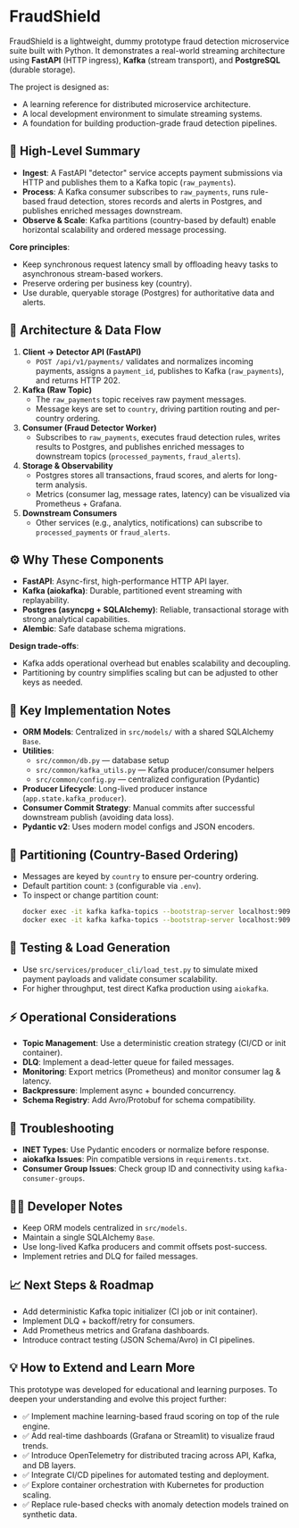 # FraudShield

FraudShield is a lightweight, dummy prototype fraud detection microservice suite built with Python. It demonstrates a real-world streaming architecture using **FastAPI** (HTTP ingress), **Kafka** (stream transport), and **PostgreSQL** (durable storage).

The project is designed as:
- A learning reference for distributed microservice architecture.
- A local development environment to simulate streaming systems.
- A foundation for building production-grade fraud detection pipelines.

## 🚀 High-Level Summary

- **Ingest**: A FastAPI "detector" service accepts payment submissions via HTTP and publishes them to a Kafka topic (`raw_payments`).
- **Process**: A Kafka consumer subscribes to `raw_payments`, runs rule-based fraud detection, stores records and alerts in Postgres, and publishes enriched messages downstream.
- **Observe & Scale**: Kafka partitions (country-based by default) enable horizontal scalability and ordered message processing.

**Core principles**:
- Keep synchronous request latency small by offloading heavy tasks to asynchronous stream-based workers.
- Preserve ordering per business key (country).
- Use durable, queryable storage (Postgres) for authoritative data and alerts.

## 🧠 Architecture & Data Flow

1. **Client → Detector API (FastAPI)**  
   - `POST /api/v1/payments/` validates and normalizes incoming payments, assigns a `payment_id`, publishes to Kafka (`raw_payments`), and returns HTTP 202.
2. **Kafka (Raw Topic)**  
   - The `raw_payments` topic receives raw payment messages.
   - Message keys are set to `country`, driving partition routing and per-country ordering.
3. **Consumer (Fraud Detector Worker)**  
   - Subscribes to `raw_payments`, executes fraud detection rules, writes results to Postgres, and publishes enriched messages to downstream topics (`processed_payments`, `fraud_alerts`).
4. **Storage & Observability**  
   - Postgres stores all transactions, fraud scores, and alerts for long-term analysis.
   - Metrics (consumer lag, message rates, latency) can be visualized via Prometheus + Grafana.
5. **Downstream Consumers**  
   - Other services (e.g., analytics, notifications) can subscribe to `processed_payments` or `fraud_alerts`.
  

## ⚙️ Why These Components

- **FastAPI**: Async-first, high-performance HTTP API layer.
- **Kafka (aiokafka)**: Durable, partitioned event streaming with replayability.
- **Postgres (asyncpg + SQLAlchemy)**: Reliable, transactional storage with strong analytical capabilities.
- **Alembic**: Safe database schema migrations.

**Design trade-offs**:
- Kafka adds operational overhead but enables scalability and decoupling.
- Partitioning by country simplifies scaling but can be adjusted to other keys as needed.

## 🧩 Key Implementation Notes

- **ORM Models**: Centralized in `src/models/` with a shared SQLAlchemy `Base`.
- **Utilities**:
  - `src/common/db.py` — database setup
  - `src/common/kafka_utils.py` — Kafka producer/consumer helpers
  - `src/common/config.py` — centralized configuration (Pydantic)
- **Producer Lifecycle**: Long-lived producer instance (`app.state.kafka_producer`).
- **Consumer Commit Strategy**: Manual commits after successful downstream publish (avoiding data loss).
- **Pydantic v2**: Uses modern model configs and JSON encoders.

## 🔄 Partitioning (Country-Based Ordering)

- Messages are keyed by `country` to ensure per-country ordering.
- Default partition count: `3` (configurable via `.env`).
- To inspect or change partition count:
  ```bash
  docker exec -it kafka kafka-topics --bootstrap-server localhost:9092 --topic raw_payments --describe
  docker exec -it kafka kafka-topics --bootstrap-server localhost:9092 --alter --topic raw_payments --partitions 6


## 🧪 Testing & Load Generation

- Use `src/services/producer_cli/load_test.py` to simulate mixed payment payloads and validate consumer scalability.
- For higher throughput, test direct Kafka production using `aiokafka`.

## ⚡ Operational Considerations

- **Topic Management**: Use a deterministic creation strategy (CI/CD or init container).
- **DLQ**: Implement a dead-letter queue for failed messages.
- **Monitoring**: Export metrics (Prometheus) and monitor consumer lag & latency.
- **Backpressure**: Implement async + bounded concurrency.
- **Schema Registry**: Add Avro/Protobuf for schema compatibility.

## 🧯 Troubleshooting

- **INET Types**: Use Pydantic encoders or normalize before response.
- **aiokafka Issues**: Pin compatible versions in `requirements.txt`.
- **Consumer Group Issues**: Check group ID and connectivity using `kafka-consumer-groups`.

## 🧑‍💻 Developer Notes

- Keep ORM models centralized in `src/models`.
- Maintain a single SQLAlchemy `Base`.
- Use long-lived Kafka producers and commit offsets post-success.
- Implement retries and DLQ for failed messages.

## 📈 Next Steps & Roadmap

- Add deterministic Kafka topic initializer (CI job or init container).
- Implement DLQ + backoff/retry for consumers.
- Add Prometheus metrics and Grafana dashboards.
- Introduce contract testing (JSON Schema/Avro) in CI pipelines.

## 💡 How to Extend and Learn More

This prototype was developed for educational and learning purposes. To deepen your understanding and evolve this project further:

- ✅ Implement machine learning-based fraud scoring on top of the rule engine.
- ✅ Add real-time dashboards (Grafana or Streamlit) to visualize fraud trends.
- ✅ Introduce OpenTelemetry for distributed tracing across API, Kafka, and DB layers.
- ✅ Integrate CI/CD pipelines for automated testing and deployment.
- ✅ Explore container orchestration with Kubernetes for production scaling.
- ✅ Replace rule-based checks with anomaly detection models trained on synthetic data.



